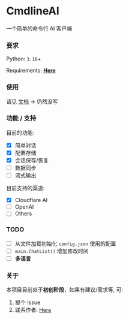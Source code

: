 # CmdlineAI

一个简单的命令行 AI 客户端

### 要求

Python: `3.10`+

Requirements: **[Here](./requirements.txt)**

### 使用

请见 [文档](https://wyf9.top/#/CmdlineAI/README.md) -> 仍然没写

### 功能 / 支持

目前的功能:

- [x] 简单对话
- [x] 配置存储
- [x] 会话保存/恢复
- [ ] 数据同步
- [ ] 流式输出

目前支持的渠道:

- [x] Cloudflare AI
- [ ] OpenAI
- [ ] Others

### TODO

- [ ] 从文件加载初始化 `config.json` 使用的配置
- [ ] `main.ChatList()` 增加修改时间
- [ ] **多语言**

### 关于

本项目目前处于**初创阶段**，如果有建议/需求等, 可:

1. 提个 Issue
2. 联系作者: [Here](https://wyf9.top/#/?id=contact)